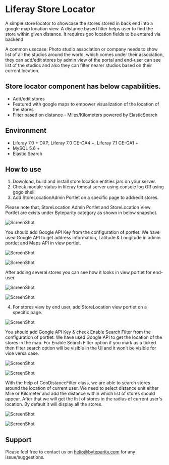# Liferay Store Locator

A simple store locator to showcase the stores stored in back end into a google map location view. A distance based filter helps user to find the store within given distance. It requires geo location fields to be entered via backend. 

A common usecase: Photo studio association or company needs to show list of all the studios around the world, which comes under their association, they can add/edit stores by admin view of the portal and end-user can see list of the studios and also they can filter nearer studios based on their current location.

## Store locator component has below capabilities.
*	Add/edit stores
*	Featured with google maps to empower visualization of the location of the stores
*	Filter based on distance - Miles/Kilometers powered by ElasticSearch

## Environment

* Liferay 7.0 + DXP, Liferay 7.0 CE-GA4 +, Liferay 7.1 CE-GA1 +
*	MySQL 5.6 +
*	Elastic Search

## How to use

1. Download, build and install store location entities jars on your server.
2. Check module status in liferay tomcat server using console log OR using gogo shell.
3. Add StoreLocationAdmin Portlet on a specific page to add/edit stores.

Please note that, StoreLocation Admin Portlet and StoreLocation View Portlet are exists under Byteparity category as shown in below snapshot.

![ScreenShot](https://user-images.githubusercontent.com/24852574/43137011-25fe26ec-8f68-11e8-9eeb-acac95246d75.PNG)


You should add Google API Key from the configuration of portlet. We have used Google API to get address information, Latitude & Longitude in admin portlet and Maps API in view portlet.


![ScreenShot](https://user-images.githubusercontent.com/24852574/43137101-7261bf26-8f68-11e8-8e2e-fbd8888d8fb1.PNG)

![ScreenShot](https://user-images.githubusercontent.com/24852574/44019347-162df294-9efc-11e8-8573-b3afb02451c3.PNG)

After adding several stores you can see how it looks in view portlet for end-user.
   
![ScreenShot](https://user-images.githubusercontent.com/24852574/43137227-e773e30c-8f68-11e8-828d-22462f4718be.PNG)


![ScreenShot](https://user-images.githubusercontent.com/24852574/43137270-08f32498-8f69-11e8-81e1-38628c78e93a.PNG)


4. For stores view by end user, add StoreLocation view portlet on a specific page.


![ScreenShot](https://user-images.githubusercontent.com/24852574/43137336-3793b0f6-8f69-11e8-8057-5bd9f6b180cc.PNG)

You should add Google API Key & check Enable Search Filter from the configuration of portlet. 
We have used Google API to get the location of the stores in the map. For Enable Search Filter option if you mark as a ticked then filter search option will be visible in the UI and it won’t be visible for vice versa case.

![ScreenShot](https://user-images.githubusercontent.com/24852574/43137383-64e52ad0-8f69-11e8-9838-71c5d9b58060.PNG)

![ScreenShot](https://user-images.githubusercontent.com/24852574/44019421-5c4a4a3e-9efc-11e8-93ad-74272c07e1e1.PNG)

With the help of GeoDistanceFilter class, we are able to search stores around the location of current user. We need to select distance unit either Mile or Kilometer and add the distance within which list of stores should appear. After that we will get the list of stores in the radius of current user's location. By default it will display all the stores.

![ScreenShot](https://user-images.githubusercontent.com/24852574/43137565-b09dec1e-8f69-11e8-8853-0ad49c5c3cec.PNG)

![ScreenShot](https://user-images.githubusercontent.com/24852574/43137590-c7359738-8f69-11e8-82f2-b6ad47782dce.PNG)

## Support
   Please feel free to contact us on hello@byteparity.com for any issue/suggestions.
